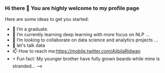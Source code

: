 ### Hi there 👋 You are highly welcome to my profile page



Here are some ideas to get you started:

- 🔭 I’m a graduate.
- 🌱 I’m currently learning deep learning with more focus on NLP ...
- 👯 I’m looking to collaborate on data science and analytics projects ...
- 💬 let's talk data
- 📫 How to reach me:https://mobile.twitter.com/AjibilaRidwan
- ⚡ Fun fact: My younger brother have fully grown beards while mine is stranded...
-->
